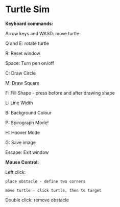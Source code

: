 <h1> Turtle Sim </h1>

<b>Keyboard commands:</b>

Arrow keys and WASD: move turtle

Q and E: rotate turtle

R: Reset window

Space: Turn pen on/off

C: Draw Circle

M: Draw Square

F: Fill Shape - press before and after drawing shape

L: Line Width

B: Background Colour

P: Spirograph Mode!

H: Hoover Mode

G: Save image

Escape: Exit window


<b> Mouse Control:</b>

Left click: 

    place obstacle - define two corners
    
    move turtle - click turtle, then to target

Double click: remove obstacle
